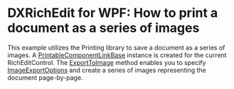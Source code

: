 # DXRichEdit for WPF: How to print a document as a series of images


<p>This example utilizes the Printing library to save a document as a series of images.  A <a href="http://documentation.devexpress.com/#CoreLibraries/clsDevExpressXtraPrintingLinksPrintableComponentLinkBasetopic"><u>PrintableComponentLinkBase</u></a> instance is created for the current RichEditControl. The <a href="http://documentation.devexpress.com/#CoreLibraries/DevExpressXtraPrintingLinkBase_ExportToImagetopic"><u>ExportToImage</u></a> method enables you to specify <a href="http://documentation.devexpress.com/#CoreLibraries/clsDevExpressXtraPrintingImageExportOptionstopic"><u>ImageExportOptions</u></a> and create a series of images representing the document page-by-page.</p>

<br/>


